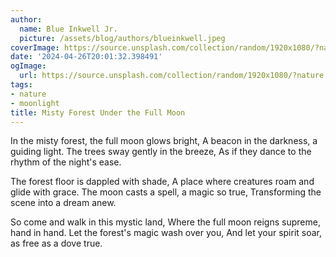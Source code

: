 ```yaml
---
author:
  name: Blue Inkwell Jr.
  picture: /assets/blog/authors/blueinkwell.jpeg
coverImage: https://source.unsplash.com/collection/random/1920x1080/?nature
date: '2024-04-26T20:01:32.398491'
ogImage:
  url: https://source.unsplash.com/collection/random/1920x1080/?nature
tags:
- nature
- moonlight
title: Misty Forest Under the Full Moon
---
```


In the misty forest, the full moon glows bright,
A beacon in the darkness, a guiding light.
The trees sway gently in the breeze,
As if they dance to the rhythm of the night's ease.

The forest floor is dappled with shade,
A place where creatures roam and glide with grace.
The moon casts a spell, a magic so true,
Transforming the scene into a dream anew.

So come and walk in this mystic land,
Where the full moon reigns supreme, hand in hand.
Let the forest's magic wash over you,
And let your spirit soar, as free as a dove true.